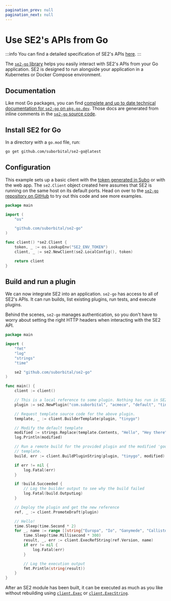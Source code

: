 ```yaml
---
pagination_prev: null
pagination_next: null
---
```


# Use SE2's APIs from Go

:::info
You can find a detailed specification of SE2's APIs [here](https://reference.suborbital.dev/).
:::

The [`se2-go` library](https://github.com/suborbital/se2-go) helps you easily interact with SE2's APIs from your Go application. SE2 is designed to run alongside your application in a Kubernetes or Docker Compose environment.

## Documentation

Like most Go packages, you can find [complete and up to date technical documentation for `se2-go` on `pkg.go.dev`](https://pkg.go.dev/github.com/suborbital/se2-go#section-readme). Those docs are generated from inline comments in the [`se2-go` source code](https://github.com/suborbital/se2-go).

## Install SE2 for Go

In a directory with a `go.mod` file, run:

```bash
go get github.com/suborbital/se2-go@latest
```

## Configuration

This example sets up a basic client with the [token generated in Subo](../open-source/subo.md) or with the web app. The `se2.Client` object created here assumes that SE2 is running on the same host on its default ports. Head on over to the [`se2-go` repository on GitHub](https://github.com/suborbital/se2-go/blob/main/examples) to try out this code and see more examples.

```go title="client.go"
package main

import (
    "os"

    "github.com/suborbital/se2-go"
)

func client() *se2.Client {
    token, _ := os.LookupEnv("SE2_ENV_TOKEN")
    client, _ := se2.NewClient(se2.LocalConfig(), token)

    return client
}
```

## Build and run a plugin

We can now integrate SE2 into an application. `se2-go` has access to all of SE2's APIs. It can run builds, list existing plugins, run tests, and execute plugins.

Behind the scenes, `se2-go` manages authentication, so you don't have to worry about setting the right HTTP headers when interacting with the SE2 API.

```go title="main.go"
package main

import (
	"fmt"
	"log"
	"strings"
	"time"

	se2 "github.com/suborbital/se2-go"
)

func main() {
	client := client()

	// This is a local reference to some plugin. Nothing has run in SE2 at this point.
	plugin := se2.NewPlugin("com.suborbital", "acmeco", "default", "tinygo-hey")

	// Request template source code for the above plugin.
	template, _ := client.BuilderTemplate(plugin, "tinygo")

	// Modify the default template
	modified := strings.Replace(template.Contents, "Hello", "Hey there", 1)
	log.Println(modified)

	// Run a remote build for the provided plugin and the modified 'goodbye world'
	// template.
	build, err := client.BuildPluginString(plugin, "tinygo", modified)

	if err != nil {
		log.Fatal(err)
	}

	if !build.Succeeded {
		// Log the builder output to see why the build failed
		log.Fatal(build.OutputLog)
	}

	// Deploy the plugin and get the new reference
	ref, _ := client.PromoteDraft(plugin)

	// Hello!
	time.Sleep(time.Second * 2)
	for _, name := range []string{"Europa", "Io", "Ganymede", "Callisto"} {
		time.Sleep(time.Millisecond * 300)
		result, _, err := client.ExecRefString(ref.Version, name)
		if err != nil {
			log.Fatal(err)
		}

		// Log the execution output
		fmt.Println(string(result))
	}
}
```

After an SE2 module has been built, it can be executed as much as you like without rebuilding using [`client.Exec`](https://pkg.go.dev/github.com/suborbital/se2-go#Client.Exec) or [`client.ExecString`](https://pkg.go.dev/github.com/suborbital/se2-go#Client.ExecString).
